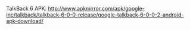 TalkBack 6 APK:
http://www.apkmirror.com/apk/google-inc/talkback/talkback-6-0-0-release/google-talkback-6-0-0-2-android-apk-download/

